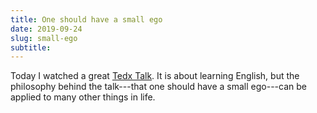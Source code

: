 ```yaml
---
title: One should have a small ego
date: 2019-09-24
slug: small-ego
subtitle:
--- 
```


Today I watched a great [Tedx Talk](https://www.youtube.com/watch?v=mwpdffpixBY). It is about learning English, but the philosophy behind the talk---that one should have a small ego---can be applied to many other things in life. 


   

   